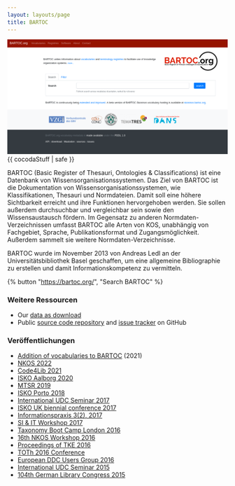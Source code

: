 ```yaml
---
layout: layouts/page
title: BARTOC
---
```


<div class="cocoda">
    <div class="small-hide"></div>
    <img
        src="/images/bartoc-screenshot-2025.png"
        alt="BARTOC Screenshot">
    <div class="small-hide">
        {{ cocodaStuff | safe }}
    </div>
</div>

BARTOC (Basic Register of Thesauri, Ontologies & Classifications) ist eine Datenbank von Wissensorganisationssystemen. Das Ziel von BARTOC ist die Dokumentation von Wissensorganisationssystemen, wie Klassifikationen, Thesauri und Normdateien. Damit soll eine höhere Sichtbarkeit erreicht und ihre Funktionen hervorgehoben werden. Sie sollen außerdem durchsuchbar und vergleichbar sein sowie den Wissensaustausch fördern. Im Gegensatz zu anderen Normdaten-Verzeichnissen umfasst BARTOC alle Arten von KOS, unabhängig von Fachgebiet, Sprache, Publikationsformat und Zugangsmöglichkeit. Außerdem sammelt sie weitere Normdaten-Verzeichnisse.

BARTOC wurde im November 2013 von Andreas Ledl an der Universitätsbibliothek Basel geschaffen, um eine allgemeine Bibliographie zu erstellen und damit Informationskompetenz zu vermitteln.

{% button "https://bartoc.org/", "Search BARTOC" %}

### Weitere Ressourcen
- Our [data as download](https://bartoc.org/download)
- Public [source code repository](https://github.com/gbv/bartoc.org) and [issue tracker](https://github.com/gbv/bartoc.org/issues) on GitHub

### Veröffentlichungen
- [Addition of vocabularies to BARTOC](https://doi.org/10.5446/51813) (2021)
- [NKOS 2022](https://nkos.dublincore.org/2022NKOSworkshop/Park-Collecting%20Distributed%20KOS.pdf)
- [Code4Lib 2021](https://doi.org/10.5281/zenodo.4629366)
- [ISKO Aalborg 2020](https://doi.org/10.5771/9783956507762-200)
- [MTSR 2019](https://doi.org/10.1007/978-3-030-14401-2_1)
- [ISKO Porto 2018](http://mate.unipv.it/gnoli/portot.pdf)
- [International UDC Seminar 2017](http://www.udcc.org/index.php/site/page?view=facetedclassification)
- [ISKO UK biennial conference 2017](http://event-archive.iskouk.org/content/isko-uk-conference-2017-knowledge-organization-whats-story)
- [Informationspraxis 3(2), 2017](https://doi.org/10.11588/ip.2017.2.40335)
- [SI & IT Workshop 2017](https://si-it-workshop.gbv.de/wp-content/uploads/2017/01/Ledl_Vortrag_SI_IT_Goettingen.pdf)
- [Taxonomy Boot Camp London 2016](https://zenodo.org/record/162035)
- [16th NKOS Workshop 2016](https://zenodo.org/record/160926)
- [Proceedings of TKE 2016](http://hdl.handle.net/10398/9323)
- [TOTh 2016 Conference](https://zenodo.org/record/438019)
- [European DDC Users Group 2016](http://edug.pansoft.de/tiki-download_file.php?fileId=132)
- [International UDC Seminar 2015](http://www.udcc.org/index.php/site/page?view=authoritycontrol)
- [104th German Library Congress 2015](https://opus4.kobv.de/opus4-bib-info/frontdoor/index/index/docId/1677)
